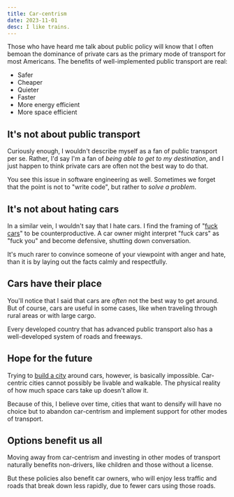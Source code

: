 ```yaml
---
title: Car-centrism
date: 2023-11-01
desc: I like trains.
---
```


Those who have heard me talk about public policy will know that I often bemoan the dominance of private cars as the primary mode of transport for most Americans. The benefits of well-implemented public transport are real:

- Safer
- Cheaper
- Quieter
- Faster
- More energy efficient
- More space efficient

## It's not about public transport

Curiously enough, I wouldn't describe myself as a fan of public transport per se. Rather, I'd say I'm a fan of _being able to get to my destination_, and I just happen to think private cars are often not the best way to do that.

You see this issue in software engineering as well. Sometimes we forget that the point is not to "write code", but rather to _solve a problem_.

## It's not about hating cars

In a similar vein, I wouldn't say that I hate cars. I find the framing of "[fuck cars][rfuckcars]" to be counterproductive. A car owner might interpret "fuck cars" as "fuck you" and become defensive, shutting down conversation.

It's much rarer to convince someone of your viewpoint with anger and hate, than it is by laying out the facts calmly and respectfully.

## Cars have their place

You'll notice that I said that cars are _often_ not the best way to get around. But of course, cars are useful in some cases, like when traveling through rural areas or with large cargo.

Every developed country that has advanced public transport also has a well-developed system of roads and freeways.

## Hope for the future

Trying to [build a city][xkcd] around cars, however, is basically impossible. Car-centric cities cannot possibly be livable and walkable. The physical reality of how much space cars take up doesn't allow it.

Because of this, I believe over time, cities that want to densify will have no choice but to abandon car-centrism and implement support for other modes of transport.

## Options benefit us all

Moving away from car-centrism and investing in other modes of transport naturally benefits non-drivers, like children and those without a license.

But these policies also benefit car owners, who will enjoy less traffic and roads that break down less rapidly, due to fewer cars using those roads.

[rfuckcars]: https://old.reddit.com/r/fuckcars/
[xkcd]: https://xkcd.com/2832/
